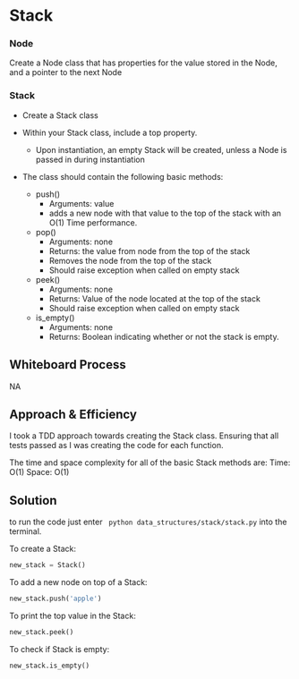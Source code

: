 # Stack

### Node
Create a Node class that has properties for the value stored in the Node, and a pointer to the next Node

### Stack
- Create a Stack class
- Within your Stack class, include a top property.
  - Upon instantiation, an empty Stack will be created, unless a Node is passed in during instantiation

- The class should contain the following basic methods:
  - push()
    - Arguments: value
    - adds a new node with that value to the top of the stack with an O(1) Time performance.
  - pop()
    - Arguments: none
    - Returns: the value from node from the top of the stack
    - Removes the node from the top of the stack
    - Should raise exception when called on empty stack
  - peek()
    - Arguments: none
    - Returns: Value of the node located at the top of the stack
    - Should raise exception when called on empty stack
  - is_empty()
    - Arguments: none
    - Returns: Boolean indicating whether or not the stack is empty.


## Whiteboard Process

NA

## Approach & Efficiency

I took a TDD approach towards creating the Stack class. Ensuring that
all tests passed as I was creating the code for each function.

The time and space complexity for all of the basic Stack methods are:
Time: O(1)
Space: O(1)

## Solution

to run the code just enter
```  python data_structures/stack/stack.py ```
into the terminal.

To create a Stack:
```python
new_stack = Stack()
```
To add a new node on top of a Stack:
```python
new_stack.push('apple')
```
To print the top value in the Stack:
```python
new_stack.peek()
```
To check if Stack is empty:
```python
new_stack.is_empty()
```
